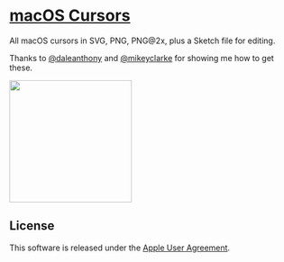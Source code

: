 # [macOS Cursors](https://mac-cursors.netlify.app)

All macOS cursors in SVG, PNG, PNG@2x, plus a Sketch file for editing.

Thanks to [@daleanthony](https://github.com/daleanthony) and [@mikeyclarke](https://github.com/mikeyclarke) for showing me how to get these.

[<img src="https://cdn.buymeacoffee.com/buttons/default-yellow.png" width="217"/>](https://buymeacoffee.com/daviddarnes#support)

## License

This software is released under the [Apple User Agreement](http://images.apple.com/legal/sla/docs/OSX1011.pdf).
